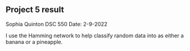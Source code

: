 ## Project 5 result
Sophia Quinton
DSC 550
Date: 2-9-2022

I use the Hamming network to help classify random data into as either a banana or a pineapple.
